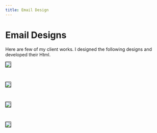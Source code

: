 ```yaml
---
title: Email Design
---
```


# Email Designs

Here are few of my client works. I designed the following designs and developed their Html.

<p><img src="images/email_newsletter_1.jpg" style="border: 1px solid black;"></p>

<p>&nbsp;</p>

<p><img src="images/email_newsletter_2.jpg" style="border: 1px solid black;"></p>

<p>&nbsp;</p>

<p><img src="images/email_newsletter_3.jpg" style="border: 1px solid black;"></p>

<p>&nbsp;</p>

<p><img src="images/email_newsletter_4.jpg" style="border: 1px solid black;"></p>
